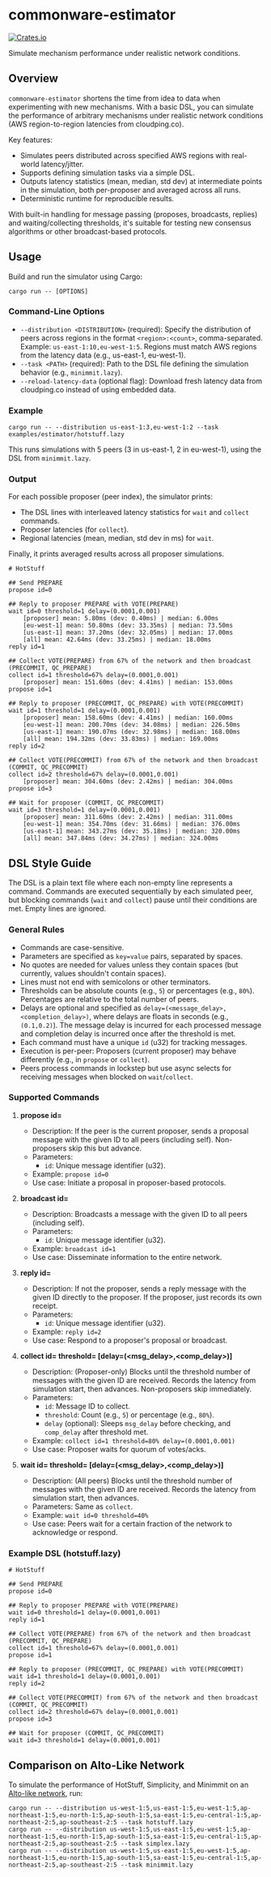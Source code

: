 # commonware-estimator

[![Crates.io](https://img.shields.io/crates/v/commonware-estimator.svg)](https://crates.io/crates/commonware-estimator)

Simulate mechanism performance under realistic network conditions.

## Overview

`commonware-estimator` shortens the time from idea to data when experimenting with new mechanisms. With a basic DSL, you can simulate the performance of arbitrary mechanisms under realistic network conditions (AWS region-to-region latencies from cloudping.co).

Key features:
- Simulates peers distributed across specified AWS regions with real-world latency/jitter.
- Supports defining simulation tasks via a simple DSL.
- Outputs latency statistics (mean, median, std dev) at intermediate points in the simulation, both per-proposer and averaged across all runs.
- Deterministic runtime for reproducible results.

With built-in handling for message passing (proposes, broadcasts, replies) and waiting/collecting thresholds, it's suitable for testing new consensus algorithms or other broadcast-based protocols.

## Usage

Build and run the simulator using Cargo:

```
cargo run -- [OPTIONS]
```

### Command-Line Options

- `--distribution <DISTRIBUTION>` (required): Specify the distribution of peers across regions in the format `<region>:<count>`, comma-separated. Example: `us-east-1:10,eu-west-1:5`. Regions must match AWS regions from the latency data (e.g., us-east-1, eu-west-1).
- `--task <PATH>` (required): Path to the DSL file defining the simulation behavior (e.g., `minimmit.lazy`).
- `--reload-latency-data` (optional flag): Download fresh latency data from cloudping.co instead of using embedded data.

### Example

```
cargo run -- --distribution us-east-1:3,eu-west-1:2 --task examples/estimator/hotstuff.lazy
```

This runs simulations with 5 peers (3 in us-east-1, 2 in eu-west-1), using the DSL from `minimmit.lazy`.

### Output

For each possible proposer (peer index), the simulator prints:
- The DSL lines with interleaved latency statistics for `wait` and `collect` commands.
- Proposer latencies (for `collect`).
- Regional latencies (mean, median, std dev in ms) for `wait`.

Finally, it prints averaged results across all proposer simulations.

```
# HotStuff

## Send PREPARE
propose id=0

## Reply to proposer PREPARE with VOTE(PREPARE)
wait id=0 threshold=1 delay=(0.0001,0.001)
    [proposer] mean: 5.80ms (dev: 0.40ms) | median: 6.00ms
    [eu-west-1] mean: 50.80ms (dev: 33.35ms) | median: 73.50ms
    [us-east-1] mean: 37.20ms (dev: 32.05ms) | median: 17.00ms
    [all] mean: 42.64ms (dev: 33.25ms) | median: 18.00ms
reply id=1

## Collect VOTE(PREPARE) from 67% of the network and then broadcast (PRECOMMIT, QC_PREPARE)
collect id=1 threshold=67% delay=(0.0001,0.001)
    [proposer] mean: 151.60ms (dev: 4.41ms) | median: 153.00ms
propose id=1

## Reply to proposer (PRECOMMIT, QC_PREPARE) with VOTE(PRECOMMIT)
wait id=1 threshold=1 delay=(0.0001,0.001)
    [proposer] mean: 158.60ms (dev: 4.41ms) | median: 160.00ms
    [eu-west-1] mean: 200.70ms (dev: 34.08ms) | median: 226.50ms
    [us-east-1] mean: 190.07ms (dev: 32.98ms) | median: 168.00ms
    [all] mean: 194.32ms (dev: 33.83ms) | median: 169.00ms
reply id=2

## Collect VOTE(PRECOMMIT) from 67% of the network and then broadcast (COMMIT, QC_PRECOMMIT)
collect id=2 threshold=67% delay=(0.0001,0.001)
    [proposer] mean: 304.60ms (dev: 2.42ms) | median: 304.00ms
propose id=3

## Wait for proposer (COMMIT, QC_PRECOMMIT)
wait id=3 threshold=1 delay=(0.0001,0.001)
    [proposer] mean: 311.60ms (dev: 2.42ms) | median: 311.00ms
    [eu-west-1] mean: 354.70ms (dev: 31.66ms) | median: 376.00ms
    [us-east-1] mean: 343.27ms (dev: 35.18ms) | median: 320.00ms
    [all] mean: 347.84ms (dev: 34.27ms) | median: 324.00ms
```

## DSL Style Guide

The DSL is a plain text file where each non-empty line represents a command. Commands are executed sequentially by each simulated peer, but blocking commands (`wait` and `collect`) pause until their conditions are met. Empty lines are ignored.

### General Rules

- Commands are case-sensitive.
- Parameters are specified as `key=value` pairs, separated by spaces.
- No quotes are needed for values unless they contain spaces (but currently, values shouldn't contain spaces).
- Lines must not end with semicolons or other terminators.
- Thresholds can be absolute counts (e.g., `5`) or percentages (e.g., `80%`). Percentages are relative to the total number of peers.
- Delays are optional and specified as `delay=(<message_delay>,<completion_delay>)`, where delays are floats in seconds (e.g., `(0.1,0.2)`). The message delay is incurred for each processed message and completion delay is incurred once after the threshold is met.
- Each command must have a unique `id` (u32) for tracking messages.
- Execution is per-peer: Proposers (current proposer) may behave differently (e.g., in `propose` or `collect`).
- Peers process commands in lockstep but use async selects for receiving messages when blocked on `wait`/`collect`.

### Supported Commands

1. **propose id=<number>**
   - Description: If the peer is the current proposer, sends a proposal message with the given ID to all peers (including self). Non-proposers skip this but advance.
   - Parameters:
     - `id`: Unique message identifier (u32).
   - Example: `propose id=0`
   - Use case: Initiate a proposal in proposer-based protocols.

2. **broadcast id=<number>**
   - Description: Broadcasts a message with the given ID to all peers (including self).
   - Parameters:
     - `id`: Unique message identifier (u32).
   - Example: `broadcast id=1`
   - Use case: Disseminate information to the entire network.

3. **reply id=<number>**
   - Description: If not the proposer, sends a reply message with the given ID directly to the proposer. If the proposer, just records its own receipt.
   - Parameters:
     - `id`: Unique message identifier (u32).
   - Example: `reply id=2`
   - Use case: Respond to a proposer's proposal or broadcast.

4. **collect id=<number> threshold=<threshold> [delay=(<msg_delay>,<comp_delay>)]**
   - Description: (Proposer-only) Blocks until the threshold number of messages with the given ID are received. Records the latency from simulation start, then advances. Non-proposers skip immediately.
   - Parameters:
     - `id`: Message ID to collect.
     - `threshold`: Count (e.g., `5`) or percentage (e.g., `80%`).
     - `delay` (optional): Sleeps `msg_delay` before checking, and `comp_delay` after threshold met.
   - Example: `collect id=1 threshold=80% delay=(0.0001,0.001)`
   - Use case: Proposer waits for quorum of votes/acks.

5. **wait id=<number> threshold=<threshold> [delay=(<msg_delay>,<comp_delay>)]**
   - Description: (All peers) Blocks until the threshold number of messages with the given ID are received. Records the latency from simulation start, then advances.
   - Parameters: Same as `collect`.
   - Example: `wait id=0 threshold=40%`
   - Use case: Peers wait for a certain fraction of the network to acknowledge or respond.

### Example DSL (hotstuff.lazy)

```
# HotStuff

## Send PREPARE
propose id=0

## Reply to proposer PREPARE with VOTE(PREPARE)
wait id=0 threshold=1 delay=(0.0001,0.001)
reply id=1

## Collect VOTE(PREPARE) from 67% of the network and then broadcast (PRECOMMIT, QC_PREPARE)
collect id=1 threshold=67% delay=(0.0001,0.001)
propose id=1

## Reply to proposer (PRECOMMIT, QC_PREPARE) with VOTE(PRECOMMIT)
wait id=1 threshold=1 delay=(0.0001,0.001)
reply id=2

## Collect VOTE(PRECOMMIT) from 67% of the network and then broadcast (COMMIT, QC_PRECOMMIT)
collect id=2 threshold=67% delay=(0.0001,0.001)
propose id=3

## Wait for proposer (COMMIT, QC_PRECOMMIT)
wait id=3 threshold=1 delay=(0.0001,0.001)
```

## Comparison on Alto-Like Network

To simulate the performance of HotStuff, Simplicity, and Minimmit on an [Alto-like network](https://alto.commonware.xyz), run:

```
cargo run -- --distribution us-west-1:5,us-east-1:5,eu-west-1:5,ap-northeast-1:5,eu-north-1:5,ap-south-1:5,sa-east-1:5,eu-central-1:5,ap-northeast-2:5,ap-southeast-2:5 --task hotstuff.lazy
cargo run -- --distribution us-west-1:5,us-east-1:5,eu-west-1:5,ap-northeast-1:5,eu-north-1:5,ap-south-1:5,sa-east-1:5,eu-central-1:5,ap-northeast-2:5,ap-southeast-2:5 --task simplex.lazy
cargo run -- --distribution us-west-1:5,us-east-1:5,eu-west-1:5,ap-northeast-1:5,eu-north-1:5,ap-south-1:5,sa-east-1:5,eu-central-1:5,ap-northeast-2:5,ap-southeast-2:5 --task minimmit.lazy
```